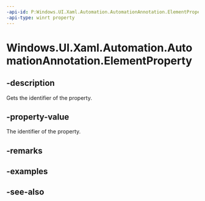 ```yaml
---
-api-id: P:Windows.UI.Xaml.Automation.AutomationAnnotation.ElementProperty
-api-type: winrt property
---
```


<!-- Property syntax
public Windows.UI.Xaml.DependencyProperty ElementProperty { get; }
-->

# Windows.UI.Xaml.Automation.AutomationAnnotation.ElementProperty

## -description
Gets the identifier of the  property.



## -property-value
The identifier of the  property.

## -remarks

## -examples

## -see-also
